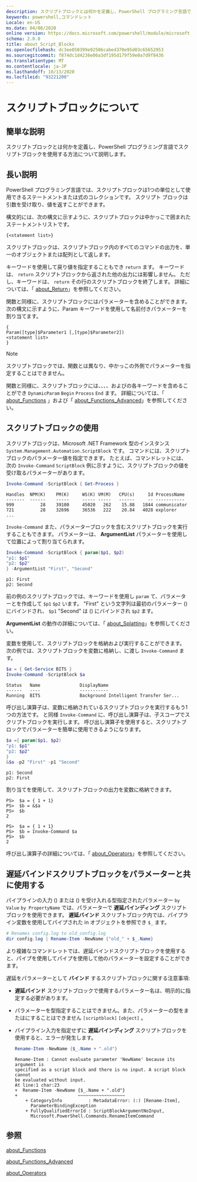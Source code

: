 ```yaml
---
description: スクリプトブロックとは何かを定義し、PowerShell プログラミング言語でスクリプトブロックを使用する方法について説明します。
keywords: powershell,コマンドレット
Locale: en-US
ms.date: 04/08/2020
online version: https://docs.microsoft.com/powershell/module/microsoft.powershell.core/about/about_script_blocks?view=powershell-6&WT.mc_id=ps-gethelp
schema: 2.0.0
title: about_Script_Blocks
ms.openlocfilehash: dc3ee050399e92506cabed370e95d03c65652953
ms.sourcegitcommit: f874dc1d4236e06a3df195d179f59e0a7d9f8436
ms.translationtype: MT
ms.contentlocale: ja-JP
ms.lasthandoff: 10/13/2020
ms.locfileid: "93221200"
---
```

# <a name="about-script-blocks"></a>スクリプトブロックについて

## <a name="short-description"></a>簡単な説明

スクリプトブロックとは何かを定義し、PowerShell プログラミング言語でスクリプトブロックを使用する方法について説明します。

## <a name="long-description"></a>長い説明

PowerShell プログラミング言語では、スクリプトブロックは1つの単位として使用できるステートメントまたは式のコレクションです。
スクリプト ブロックは引数を受け取り、値を返すことができます。

構文的には、次の構文に示すように、スクリプトブロックは中かっこで囲まれたステートメントリストです。

```
{<statement list>}
```

スクリプトブロックは、スクリプトブロック内のすべてのコマンドの出力を、単一のオブジェクトまたは配列として返します。

キーワードを使用して戻り値を指定することもでき `return` ます。 キーワードは、 `return` スクリプトブロックから返された他の出力には影響しません。 ただし、キーワードは、 `return` その行のスクリプトブロックを終了します。 詳細については、「 [about_Return](about_Return.md)」を参照してください。

関数と同様に、スクリプトブロックにはパラメーターを含めることができます。 次の構文に示すように、Param キーワードを使用して名前付きパラメーターを割り当てます。

```
{
Param([type]$Parameter1 [,[type]$Parameter2])
<statement list>
}
```

> [!NOTE]
> スクリプトブロックでは、関数とは異なり、中かっこの外側でパラメーターを指定することはできません。

関数と同様に、スクリプトブロックには、、、、およびの各キーワードを含めることができ `DynamicParam` `Begin` `Process` `End` ます。 詳細については、「 [about_Functions](about_Functions.md) 」および「 [about_Functions_Advanced](about_Functions_Advanced.md)」を参照してください。

## <a name="using-script-blocks"></a>スクリプトブロックの使用

スクリプトブロックは、Microsoft .NET Framework 型のインスタンス `System.Management.Automation.ScriptBlock` です。 コマンドには、スクリプトブロックのパラメーター値を指定できます。 たとえば、コマンドレットには、次の `Invoke-Command` `ScriptBlock` 例に示すように、スクリプトブロックの値を受け取るパラメーターがあります。

```powershell
Invoke-Command -ScriptBlock { Get-Process }
```

```Output
Handles  NPM(K)    PM(K)     WS(K) VM(M)   CPU(s)     Id ProcessName
-------  ------    -----     ----- -----   ------     -- -----------
999          28    39100     45020   262    15.88   1844 communicator
721          28    32696     36536   222    20.84   4028 explorer
...
```

`Invoke-Command` また、パラメーターブロックを含むスクリプトブロックを実行することもできます。
パラメーターは、 **ArgumentList** パラメーターを使用して位置によって割り当てられます。

```powershell
Invoke-Command -ScriptBlock { param($p1, $p2)
"p1: $p1"
"p2: $p2"
} -ArgumentList "First", "Second"
```

```Output
p1: First
p2: Second
```

前の例のスクリプトブロックでは、キーワードを使用し `param` て、パラメーターとを作成して `$p1` `$p2` います。 "First" という文字列は最初のパラメーター () にバインドされ、 `$p1` "Second" は () にバインドされ `$p2` ます。

**ArgumentList** の動作の詳細については、「 [about_Splatting](about_Splatting.md#splatting-with-arrays)」を参照してください。

変数を使用して、スクリプトブロックを格納および実行することができます。 次の例では、スクリプトブロックを変数に格納し、に渡し `Invoke-Command` ます。

```powershell
$a = { Get-Service BITS }
Invoke-Command -ScriptBlock $a
```

```Output
Status   Name               DisplayName
------   ----               -----------
Running  BITS               Background Intelligent Transfer Ser...
```

呼び出し演算子は、変数に格納されているスクリプトブロックを実行するもう1つの方法です。
と同様 `Invoke-Command` に、呼び出し演算子は、子スコープでスクリプトブロックを実行します。 呼び出し演算子を使用すると、スクリプトブロックでパラメーターを簡単に使用できるようになります。

```powershell
$a ={ param($p1, $p2)
"p1: $p1"
"p2: $p2"
}
&$a -p2 "First" -p1 "Second"
```

```Output
p1: Second
p2: First
```

割り当てを使用して、スクリプトブロックの出力を変数に格納できます。

```
PS>  $a = { 1 + 1}
PS>  $b = &$a
PS>  $b
2
```

```
PS>  $a = { 1 + 1}
PS>  $b = Invoke-Command $a
PS>  $b
2
```

呼び出し演算子の詳細については、「 [about_Operators](about_Operators.md)」を参照してください。

## <a name="using-delay-bind-script-blocks-with-parameters"></a>遅延バインドスクリプトブロックをパラメーターと共に使用する

パイプラインの入力 () または () を受け入れる型指定されたパラメーター `by Value` `by PropertyName` では、パラメーターで **遅延バインディング** スクリプトブロックを使用できます。
**遅延バインド** スクリプトブロック内では、パイプライン変数を使用してパイプされた in オブジェクトを参照でき `$_` ます。

```powershell
# Renames config.log to old_config.log
dir config.log | Rename-Item -NewName {"old_" + $_.Name}
```

より複雑なコマンドレットでは、遅延バインドスクリプトブロックを使用すると、パイプを使用してパイプを使用して他のパラメーターを設定することができます。

遅延をパラメーターとして **バインド** するスクリプトブロックに関する注意事項:

- **遅延バインド** スクリプトブロックで使用するパラメーター名は、明示的に指定する必要があります。
- パラメーターを型指定することはできません。また、パラメーターの型をまたはにすることはできません `[scriptblock]` `[object]` 。
- パイプライン入力を指定せずに **遅延バインディング** スクリプトブロックを使用すると、エラーが発生します。

  ```powershell
  Rename-Item -NewName {$_.Name + ".old"}
  ```

  ```Output
  Rename-Item : Cannot evaluate parameter 'NewName' because its argument is
  specified as a script block and there is no input. A script block cannot
  be evaluated without input.
  At line:1 char:23
  +  Rename-Item -NewName {$_.Name + ".old"}
  +                       ~~~~~~~~~~~~~~~~~~
      + CategoryInfo          : MetadataError: (:) [Rename-Item],
        ParameterBindingException
      + FullyQualifiedErrorId : ScriptBlockArgumentNoInput,
        Microsoft.PowerShell.Commands.RenameItemCommand
  ```

## <a name="see-also"></a>参照

[about_Functions](about_Functions.md)

[about_Functions_Advanced](about_Functions_Advanced.md)

[about_Operators](about_Operators.md)
